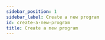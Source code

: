 ```yaml
---
sidebar_position: 1
sidebar_label: Create a new program
id: create-a-new-program
title: Create a new program
---
```


